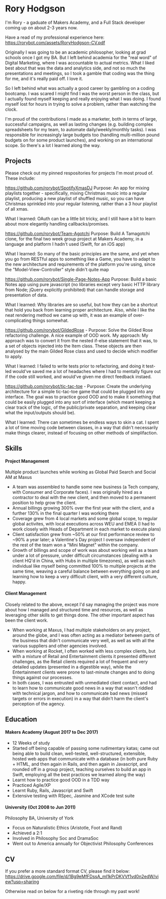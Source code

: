 # Rory Hodgson

I'm Rory - a gaduate of Makers Academy, and a Full Stack developer coming up on about 2-3 years now. 

Have a read of my professional experience here: https://rorybot.com/assets/RoryHodgson-CV.pdf

Originally I was going to be an academic philosopher, looking at grad schools once I got my BA. But I left behind academia for the "real word" of Digital Marketing, where I was accountable to actual metrics. What I liked best about that was the data and analytics side, and not so much the presentations and meetings, so I took a gamble that coding was the thing for me, and it's really paid off. I love it.

So I left behind what was actually a good career by gambling on a coding bootcamp. I was scared I might find I was the worst person in the class, but I actually found myself keeping and really enjoying what I was doing. I found myself lost for hours in trying to solve a problem, rather than watching the clock.

I'm proud of the contributions I made as a marketer, both in terms of large, successful campaigns, as well as lasting changes (e.g. building complex spreadsheets for my team, to automate daily/weekly/monthly tasks). I was responsible for increasingly large budgets too (handling multi-million pound budgets on for some product launches), and working on an international scope. So there's a lot I learned along the way.

## Projects

Please check out my pinned respositories for projects I'm most proud of. These include:

https://github.com/rorybot/SpotifyXmasDJ
Purpose: An app for mixing playlists together - specifically, mixing Christmas music into a regular playlist, producing a new playlist of shuffled music, so you can have Christmas sprinkled into your regular listening, rather than a 3 hour playlist of all xmas.

What I learned: OAuth can be a little bit tricky, and I still have a bit to learn about more elegantly handling callbacks/promises.

https://github.com/rorybot/Team-Agotchi
Purpose: Build A Tamagotchi clone, for the final two week group project at Makers Academy, in a language and platform I hadn't used (Swift, for an iOS app)

What I learned: So many of the basic principles are the same, and yet when you go from RESTful apps to something like a Game, you have to adapt to the new architecture and requirements of the platform you're using, since the "Model-View-Controller" style didn't quite map

https://github.com/rorybot/Single-Page-Notes-App 
Purpose: Build a basic Notes app using pure javascript (no libraries except very basic HTTP library from Node; jQuery explicitly prohibited) that can handle storage and presentation of data.

What I learned: Why libraries are so useful, but how they can be a shortcut that hold you back from learning proper architecture. Also, while I like the neat rendering method we came up with, it was an example of over-complicating things somewhat.


https://github.com/rorybot/GildedRose - 
Purpose: Solve the Gilded Rose refactoring challenge. A nice example of OOD work. 
My approach: My approach was to convert it from the nested if-else statement that it was, to a set of objects injected into the Item class. These objects are then analysed by the main Gilded Rose class and used to decide which modifier to apply.

What I learned: I failed to write tests prior to refactoring, and doing it test-led would've saved me a lot of headaches where I had to mentally figure out if the code still worked, and would've given me direct feedback instaed.

https://github.com/rorybot/tic-tac-toe - 
Purpose: Create the underlying architecture for a simple tic-tac-toe game that could be plugged into any interface. The goal was to practice good OOD and to make it something that could be easily plugged into any sort of interface (which meant keeping a clear track of the logic, of the public/private separation, and keeping clear what the input/outputs should be).

What I learned: There can sometimes be endless ways to skin a cat. I spent a lot of time moving code between classes, in a way that didn't necessarily make things clearer, instead of focusing on other methods of simplifaction.

## Skills

#### Project Management

Multiple product launches while working as Global Paid Search and Social AM at Maxus

- A team was assembled to handle some new business (a Tech company, with Consumer and Corporate faces). I was originally hired as a contractor to deal with the new client, and then moved to a permanent position to help grow the client.
- Annual billings growing 300% over the first year with the client, and a further 130% in the final quarter I was working there
- Coverage grew from 4 local markets and some global scope, to regular global activites, with local executions across WEU and EMEA (I had to work closely with Heads of Department in each market to execute plans)
- Client satisfaction grew from ~50% at our first performance review to ~90% a year later; a Valentine's Day project I oversaw independent of the rest of the team won a "Mini Magnet" within the company.
- Growth of billings and scope of work was about working well as a team under a lot of pressure, under difficult circumstances (dealing with a client HQ'd in China, with Hubs in multiple timezones), as well as each individual like myself being committed 100% to multiple projects at the same time, weaving a careful balance between everything going on and learning how to keep a very difficult client, with a very different culture, happy.

#### Client Management

Closely related to the above, except I'd say managing the project was more about how I managed and structured time and resources, as well as leveraging other skills to get things done. The other important aspect has been the client work.

- When working at Maxus, I had multiple stakeholders on any project, around the globe, and I was often acting as a mediator between parts of the business that didn't communicate very well, as well as with all the various suppliers and other agencies involved.
- When working at Rocket, I often worked with less complex clients, but with a mixture of Retail and Entertainment clients it presented different challenges, as the Retail clients required a lot of frequent and very detailed updates (presented in a digestible way), while the Entertainment clients were prone to last-minute changes and to doing things against our processes.
- In both cases, I was entrusted with unmediated client contact, and had to learn how to communicate good news in a way that wasn't riddled with technical jargon, and how to communicate bad news (missed targets or errors in execution) in a way that didn't harm the client's perception of the agency.

## Education

#### Makers Academy (August 2017 to Dec 2017)

- 12 Weeks of study
- Started off being capable of passing some rudimentary katas; came out being able to build clean, well-tested, well-structured, extensible, hosted web apps that communicate with a database (in both pure Ruby + HTML, and then again in Rails, and then again in Javascript, and rounded off in a group project, teaching ourselves to build an app in Swift, employing all the best practices we learned along the way)
- Learnt how to practice good OOD in a TDD way
- Practiced Agile/XP
- Learnt Ruby, Rails, Javascript and Swift
- Extensive testing with RSpec, Jasmine and XCode test suite


#### University (Oct 2008 to Jun 2011)
Philosophy BA, University of York
- Focus on Naturalistic Ethics (Aristotle, Foot and Rand)
- Achieved a 2:1
- Involved in Philosophy Soc and DramaSoc
- Went out to America annually for Objectivist Philosophy Conferences

## CV
If you prefer a more standard format CV, please find it below:
https://drive.google.com/file/d/1Bg9eMfFDssA_ml1kPrDKVVf1vd0n2edW/view?usp=sharing

Otherwise read on below for a riveting ride through my past work!
